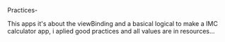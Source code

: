 Practices-

This apps  it's about the viewBinding and a basical logical to make a IMC calculator app, i aplied good practices and all values are in resources...
